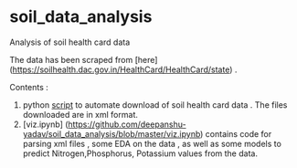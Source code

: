 # soil_data_analysis
Analysis of soil health card data

The data has been scraped from [here] (https://soilhealth.dac.gov.in/HealthCard/HealthCard/state) .

Contents :

1. python [script](https://github.com/deepanshu-yadav/soil_data_analysis/blob/master/script(2).py)  to automate download of soil health card data . The files downloaded are in xml format.
2. [viz.ipynb] (https://github.com/deepanshu-yadav/soil_data_analysis/blob/master/viz.ipynb) contains code for parsing xml files , some EDA on the data , as well as some models to predict Nitrogen,Phosphorus, Potassium values from the data.

